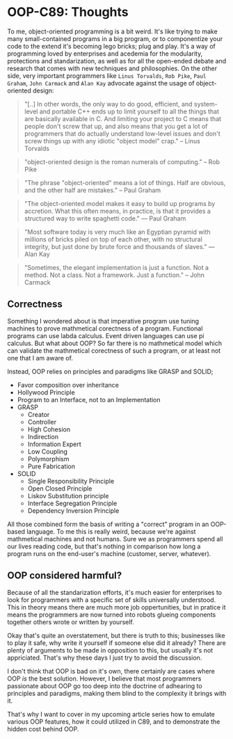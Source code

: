 # OOP-C89: Thoughts

To me, object-oriented programming is a bit weird. It's like trying to make
many small-contained programs in a big program, or to componentize your code to
the extend it's becoming lego bricks; plug and play. It's a way of programming
loved by enterprises and acedemia for the modularity, protections and
standarization, as well as for all the open-ended debate and research that
comes with new techniques and philosophies. On the other side, very important
programmers like `Linus Torvalds`, `Rob Pike`, `Paul Graham`, `John Carmack`
and `Alan Kay` advocate against the usage of object-oriented design:

> "[..] In other words, the only way to do good, efficient, and system-level
> and portable C++ ends up to limit yourself to all the things that are
> basically available in C. And limiting your project to C means that people
> don't screw that up, and also means that you get a lot of programmers that
> do actually understand low-level issues and don't screw things up with any
> idiotic "object model" crap." – Linus Torvalds

> "object-oriented design is the roman numerals of computing." – Rob Pike

> "The phrase "object-oriented" means a lot of things. Half are obvious, and
> the other half are mistakes." – Paul Graham

> "The object-oriented model makes it easy to build up programs by accretion.
> What this often means, in practice, is that it provides a structured way to
> write spaghetti code."  — Paul Graham

> "Most software today is very much like an Egyptian pyramid with millions of
> bricks piled on top of each other, with no structural integrity, but just
> done by brute force and thousands of slaves." — Alan Kay

> "Sometimes, the elegant implementation is just a function. Not a method. Not
> a class. Not a framework. Just a function." – John Carmack

## Correctness

Something I wondered about is that imperative program use tuning machines to
prove mathmetical corectness of a program. Functional programs can use labda
calculus. Event driven languages can use pi calculus. But what about OOP? So
far there is no mathmetical model which can validate the mathmetical corectness
of such a program, or at least not one that I am aware of.

Instead, OOP relies on principles and paradigms like GRASP and SOLID;

- Favor composition over inheritance
- Hollywood Principle
- Program to an Interface, not to an Implementation
- GRASP
    - Creator
    - Controller
    - High Cohesion
    - Indirection
    - Information Expert
    - Low Coupling
    - Polymorphism
    - Pure Fabrication
- SOLID
    - Single Responsibility Principle
    - Open Closed Principle
    - Liskov Substitution principle
    - Interface Segregation Principle
    - Dependency Inversion Principle

All those combined form the basis of writing a "correct" program in an
OOP-based language. To me this is really weird, because we're against
mathmetical machines and not humans. Sure we as programmers spend all our lives
reading code, but that's nothing in comparison how long a program runs on the
end-user's machine (customer, server, whatever).

## OOP considered harmful?

Because of all the standarization efforts, it's much easier for enterprises to
look for programmers with a specific set of skills universally understood. This
in theory means there are much more job oppertunities, but in pratice it means
the programmers are now turned into robots glueing components together others
wrote or written by yourself.

Okay that's quite an overstatement, but there is truth to this; businesses like
to play it safe, why write it yourself if someone else did it already? There
are plenty of arguments to be made in opposition to this, but usually it's not
appriciated. That's why these days I just try to avoid the discussion.

I don't think that OOP is bad on it's own, there certainly are cases where OOP
_is_ the best solution. However, I believe that most programmers passionate
about OOP go too deep into the doctrine of adhearing to principles and
paradigms, making them blind to the complexity it brings with it.

That's why I want to cover in my upcoming article series how to emulate various
OOP features, how it could utilized in C89, and to demonstrate the hidden cost
behind OOP.
